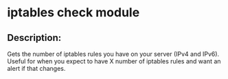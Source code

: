 # iptables check module

## Description:

Gets the number of iptables rules you have on your server (IPv4 and IPv6).
Useful for when you expect to have X number of iptables rules and want an
alert if that changes.
